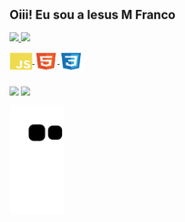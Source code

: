 ## Oiii! Eu sou a Iesus M Franco
 <div>
  <a href="https://github.com/iesusdeveloper">
  <img height="160em" color="green" src="https://github-readme-stats.vercel.app/api?username=iesusdeveloper&show_icons=true&count_private=true"/>
  <img height="160em" src="https://github-readme-stats.vercel.app/api/top-langs/?username=iesusdeveloper&layout=compact&langs_count=16"/>
</div>
<div style="display: inline_block"><br>
   <img align="center" alt="Iesus-Js" height="30" width="40" src="https://raw.githubusercontent.com/devicons/devicon/master/icons/javascript/javascript-plain.svg">
   <img align="center" alt="Rafa-HTML" height="30" width="40" src="https://raw.githubusercontent.com/devicons/devicon/master/icons/html5/html5-original.svg">
   <img align="center" alt="Rafa-CSS" height="30" width="40" src="https://raw.githubusercontent.com/devicons/devicon/master/icons/css3/css3-original.svg">
  
  ##
 
<div> 
   <a href="https://instagram.com/iesusmfranco" target="_blank"><img src="https://img.shields.io/badge/-Instagram-%23E4405F?style=for-the-badge&logo=instagram&logoColor=white" target="_blank"></a>
  <a href="https://www.linkedin.com/in/iesus-magdiel-4184ab127" target="_blank"><img src="https://img.shields.io/badge/-LinkedIn-%230077B5?style=for-the-badge&logo=linkedin&logoColor=white" target="_blank"></a> 
 
  ![Snake animation](https://github.com/rafaballerini/rafaballerini/blob/output/github-contribution-grid-snake.svg)
 
</div>
